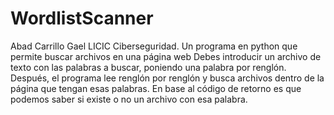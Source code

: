 # WordlistScanner
Abad Carrillo Gael LICIC Ciberseguridad. Un programa en python que permite buscar archivos en una página web
Debes introducir un archivo de texto con las palabras a buscar, poniendo una palabra por renglón. Después, el
programa lee renglón por renglón y busca archivos dentro de la página que tengan esas palabras. En base al 
código de retorno es que podemos saber si existe o no un archivo con esa palabra. 
